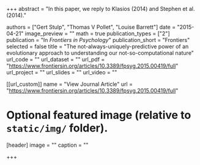 +++
abstract = "In this paper, we reply to Klasios (2014) and Stephen et al. (2014)."

authors = ["Gert Stulp", "Thomas V Pollet", "Louise Barrett"]
date = "2015-04-21"
image_preview = ""
math = true
publication_types = ["2"]
publication = "In *Frontiers in Psychology*"
publication_short = "Frontiers"
selected = false
title = "The not-always-uniquely-predictive power of an evolutionary approach to understanding our not-so-computational nature"
url_code = ""
url_dataset = ""
url_pdf = "https://www.frontiersin.org/articles/10.3389/fpsyg.2015.00419/full"
url_project = ""
url_slides = ""
url_video = ""

[[url_custom]]
name = "View Journal Article"
url = "https://www.frontiersin.org/articles/10.3389/fpsyg.2015.00419/full"

# Optional featured image (relative to `static/img/` folder).
[header]
image = ""
caption = ""

+++
